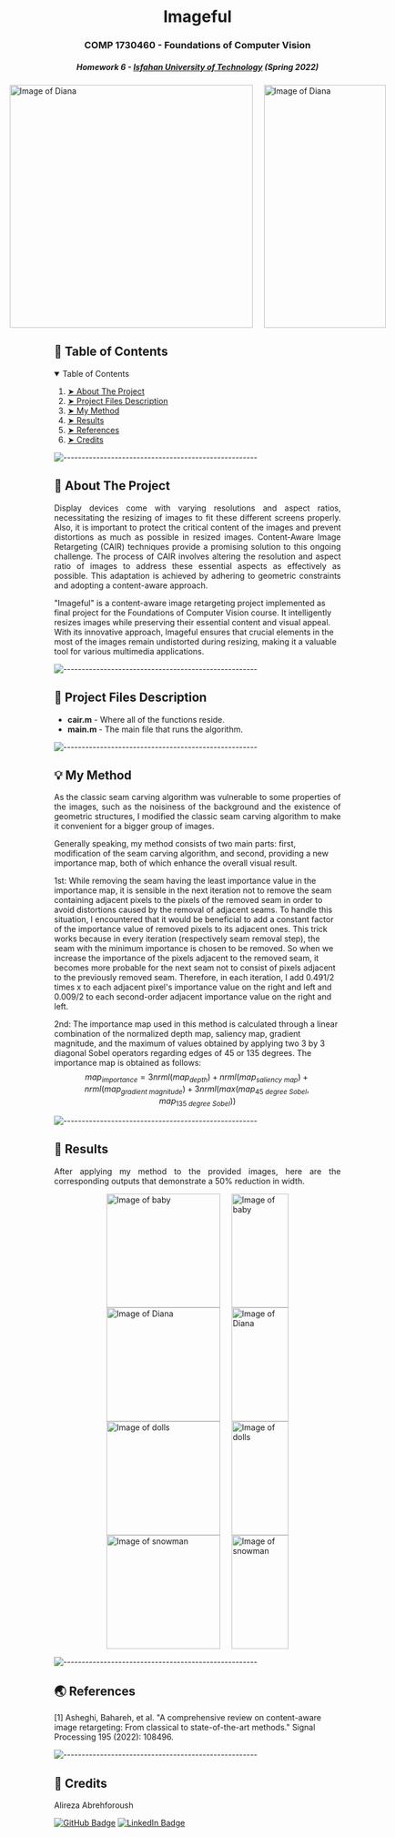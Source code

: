 <!-- <p align="center"> 
  <img src="gif/Pacman Logo2.jpg" alt="Pacman Logo" width="80px" height="80px">
</p> -->
<h1 align="center"> Imageful </h1>
<h3 align="center"> COMP 1730460 - Foundations of Computer Vision </h3>
<h5 align="center"> Homework 6 - <a href="https://english.iut.ac.ir/">Isfahan University of Technology</a> (Spring 2022) </h5>

<!-- <p align="center"> 
  <img src="gif/Diana.png" alt="Image of Diana" height="427px" width="427px">
</p> -->

<div style="display: flex; justify-content: center;">
  <img src="gif/Diana.png" alt="Image of Diana" height="427px" width="427px">
  <span style="margin: 0 10px; display: flex; justify-content: center; align-items: center;"> </span>
  <img src="gif/Diana_50_percent.png" alt="Image of Diana" height="427px" width="214px">
</div>

<!-- TABLE OF CONTENTS -->
<h2 id="table-of-contents"> 📖 Table of Contents</h2>

<details open="open">
  <summary>Table of Contents</summary>
  <ol>
    <li><a href="#about-the-project"> ➤ About The Project</a></li>
    <li><a href="#project-files-description"> ➤ Project Files Description</a></li>
    <li><a href="#my-method"> ➤ My Method</a></li>
    <li><a href="#results"> ➤ Results</a></li>
    <li><a href="#references"> ➤ References</a></li>
    <li><a href="#credits"> ➤ Credits</a></li>
  </ol>
</details>

![-----------------------------------------------------](https://raw.githubusercontent.com/andreasbm/readme/master/assets/lines/rainbow.png)

<!-- ABOUT THE PROJECT -->
<h2 id="about-the-project"> 📝 About The Project</h2>

<p align="justify">
  Display devices come with varying resolutions and aspect ratios, necessitating the resizing of images to fit these different screens properly. Also, it is important to protect the critical content of the images and prevent distortions as much as possible in resized images. Content-Aware Image Retargeting (CAIR) techniques provide a promising solution to this ongoing challenge. The process of CAIR involves altering the resolution and aspect ratio of images to address these essential aspects as effectively as possible. This adaptation is achieved by adhering to geometric constraints and adopting a content-aware approach.
  
  "Imageful" is a content-aware image retargeting project implemented as final project for the Foundations of Computer Vision course. It intelligently resizes images while preserving their essential content and visual appeal. With its innovative approach, Imageful ensures that crucial elements in the most of the images remain undistorted during resizing, making it a valuable tool for various multimedia applications.
</p>

![-----------------------------------------------------](https://raw.githubusercontent.com/andreasbm/readme/master/assets/lines/rainbow.png)

<!-- PROJECT FILES DESCRIPTION -->
<h2 id="project-files-description"> 💾 Project Files Description</h2>

<ul>
  <li><b>cair.m</b> - Where all of the functions reside.</li>
  <li><b>main.m</b> - The main file that runs the algorithm.</li>
</ul>

<!-- <h3>Some other supporting files</h3>
<ul>
  <li><b>graphicsDisplay.py</b> - Graphics for Pacman.</li>
</ul> -->

![-----------------------------------------------------](https://raw.githubusercontent.com/andreasbm/readme/master/assets/lines/rainbow.png)

<!-- GETTING STARTED -->
<!-- <h2 id="getting-started"> 📖 Getting Started</h2>

<p>You are able to start the game by typing the following commands in the command line:</p>
<pre><code>$ python pacman.py</code></pre>

<p>You can see the list of all options and their default values via:</p>
<pre><code>$ python pacman.py -h</code></pre>
<i>Note that all of the commands that appear in this project also appear in <code>commands.txt</code>, for easy copying and pasting.</i>

![-----------------------------------------------------](https://raw.githubusercontent.com/andreasbm/readme/master/assets/lines/rainbow.png) -->

<!-- MY METHOD -->
<h2 id="my-method"> 💡 My Method</h2>

<p align="justify"> 
  As the classic seam carving algorithm was vulnerable to some properties of the images, such as the noisiness of the background and the existence of geometric structures, I modified the classic seam carving algorithm to make it convenient for a bigger group of images.

  Generally speaking, my method consists of two main parts: first, modification of the seam carving algorithm, and second, providing a new importance map, both of which enhance the overall visual result.

 1st:
 While removing the seam having the least importance value in the importance map, it is sensible in the next iteration not to remove the seam containing adjacent pixels to the pixels of the removed seam in order to avoid distortions caused by the removal of adjacent seams. To handle this situation, I encountered that it would be beneficial to add a constant factor of the importance value of removed pixels to its adjacent ones. This trick works because in every iteration (respectively seam removal step), the seam with the minimum importance is chosen to be removed. So when we increase the importance of the pixels adjacent to the removed seam, it becomes more probable for the next seam not to consist of pixels adjacent to the previously removed seam. Therefore, in each iteration, I add 0.491/2 times x to each adjacent pixel's importance value on the right and left and 0.009/2 to each second-order adjacent importance value on the right and left.

 2nd:
 The importance map used in this method is calculated through a linear combination of the normalized depth map, saliency map, gradient magnitude, and the maximum of values obtained by applying two 3 by 3 diagonal Sobel operators regarding edges of 45 or 135 degrees. The importance map is obtained as follows:
 $$map_{importance} = 3 nrml(map_{depth}) + nrml(map_{saliency\:map}) + nrml(map_{gradient\:magnitude}) + 3 nrml(max(map_{45\:degree\:Sobel}, map_{135\:degree\:Sobel}))$$
</p>

![-----------------------------------------------------](https://raw.githubusercontent.com/andreasbm/readme/master/assets/lines/rainbow.png)


<!-- Results -->
<h2 id="results"> 🎉 Results</h2>

<p align="justify"> 
  After applying my method to the provided images, here are the corresponding outputs that demonstrate a 50% reduction in width.
</p>

<div style="display: flex; justify-content: center;">
  <img src="gif/Baby.png" alt="Image of baby" height="200" width="200">
  <span style="margin: 0 10px; display: flex; justify-content: center; align-items: center;"> </span>
  <img src="gif/Baby_50_percent.png" alt="Image of baby" height="200" width="100px">
</div>
<div style="display: flex; justify-content: center;">
  <img src="gif/Diana.png" alt="Image of Diana" height="200" width="200">
  <span style="margin: 0 10px; display: flex; justify-content: center; align-items: center;"> </span>
  <img src="gif/Diana_50_percent.png" alt="Image of Diana" height="200" width="100px">
</div>
<div style="display: flex; justify-content: center;">
  <img src="gif/Dolls.png" alt="Image of dolls" height="200" width="200">
  <span style="margin: 0 10px; display: flex; justify-content: center; align-items: center;"> </span>
  <img src="gif/Dolls_50_percent.png" alt="Image of dolls" height="200" width="100px">
</div>
<div style="display: flex; justify-content: center;">
  <img src="gif/Snowman.png" alt="Image of snowman" height="200" width="200">
  <span style="margin: 0 10px; display: flex; justify-content: center; align-items: center;"> </span>
  <img src="gif/Snowman_50_percent.png" alt="Image of snowman" height="200px" width="100px">
</div>


![-----------------------------------------------------](https://raw.githubusercontent.com/andreasbm/readme/master/assets/lines/rainbow.png)

<!-- <p>I have implemented the depth-first search (DFS) algorithm in the depthFirstSearch function in <code>search.py</code>.</p>
<p>The Pacman will quickly find a solution via running the following commands:</p>

<pre><code>$ python pacman.py -l tinyMaze -p SearchAgent</code></pre>
<pre><code>$ python pacman.py -l mediumMaze -p SearchAgent</code></pre>
<pre><code>$ python pacman.py -l bigMaze -z .5 -p SearchAgent</code></pre> -->

<!-- <p align="center"> 
<img src="gif/DFS.gif" alt="Animated gif DFS Algorithm" height="282px" width="637px">
height="382px" width="737px"
</p> -->


<!-- REFERENCES -->
<h2 id="References"> 🌏 References</h2>

[1] Asheghi, Bahareh, et al. "A comprehensive review on content-aware image retargeting: From classical to state-of-the-art methods." Signal Processing 195 (2022): 108496.

![-----------------------------------------------------](https://raw.githubusercontent.com/andreasbm/readme/master/assets/lines/rainbow.png)

<!-- CREDITS -->
<h2 id="Credits"> 📜 Credits</h2>

Alireza Abrehforoush

[![GitHub Badge](https://img.shields.io/badge/GitHub-100000?style=for-the-badge&logo=github&logoColor=white)](https://github.com/Alireza-Abrehforoush)
[![LinkedIn Badge](https://img.shields.io/badge/LinkedIn-0077B5?style=for-the-badge&logo=linkedin&logoColor=white)](https://www.linkedin.com/in/alireza-abrehforoush-b6815b19b/)

<!-- Acknowledgements: Based on UC Berkeley's Pacman AI project, <a href="http://ai.berkeley.edu">http://ai.berkeley.edu</a> -->

